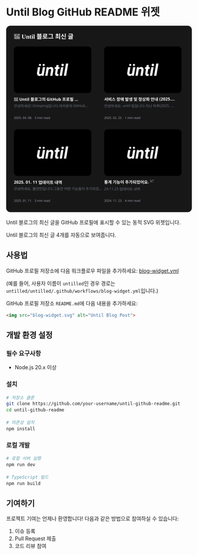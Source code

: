 # Until Blog GitHub README 위젯

<img src="blog-widget.svg" alt="Until Blog Post">


Until 블로그의 최신 글을 GitHub 프로필에 표시할 수 있는 동적 SVG 위젯입니다.

Until 블로그의 최신 글 4개를 자동으로 보여줍니다.

## 사용법

GitHub 프로필 저장소에 다음 워크플로우 파일을 추가하세요:
[blog-widget.yml](https://github.com/untilled/until-github-readme/tree/main/.github/workflows/blog-widget.yml)

(예를 들어, 사용자 이름이 `untilled`인 경우 경로는 `untilled/untilled/.github/workflows/blog-widget.yml`입니다.)

GitHub 프로필 저장소 `README.md`에 다음 내용을 추가하세요:

```html
<img src="blog-widget.svg" alt="Until Blog Post">
```

## 개발 환경 설정

### 필수 요구사항

- Node.js 20.x 이상

### 설치

```bash
# 저장소 클론
git clone https://github.com/your-username/until-github-readme.git
cd until-github-readme

# 의존성 설치
npm install
```

### 로컬 개발

```bash
# 로컬 서버 실행
npm run dev

# TypeScript 빌드
npm run build
```

## 기여하기

프로젝트 기여는 언제나 환영합니다! 다음과 같은 방법으로 참여하실 수 있습니다:

1. 이슈 등록
2. Pull Request 제출
3. 코드 리뷰 참여
